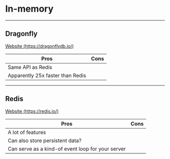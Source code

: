 # In-memory

---

## Dragonfly

[Website (https://dragonflydb.io/)](https://dragonflydb.io/)

| Pros                             | Cons |
| -------------------------------- | ---- |
| Same API as Redis                |      |
| Apparently 25x faster than Redis |      |

---

## Redis

[Website (https://redis.io/)](https://redis.io/)

| Pros                                              | Cons |
| ------------------------------------------------- | ---- |
| A lot of features                                 |      |
| Can also store persistent data?                   |      |
| Can serve as a kind-of event loop for your server |      |
